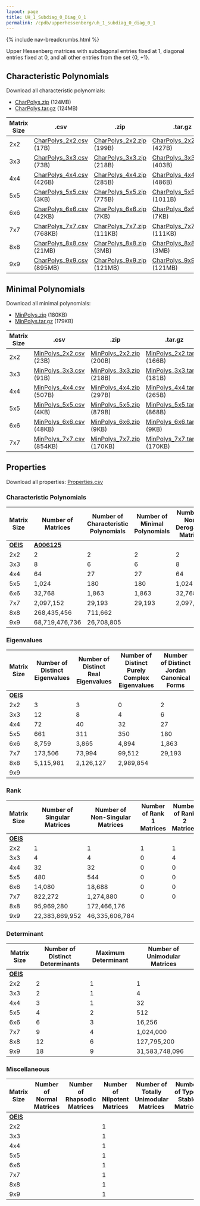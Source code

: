 ```yaml
---
layout: page
title: UH_1_Subdiag_0_Diag_0_1
permalink: /cpdb/upperhessenberg/uh_1_subdiag_0_diag_0_1
---
```


{% include nav-breadcrumbs.html %}

Upper Hessenberg matrices with subdiagonal entries fixed at 1, diagonal entries fixed at 0, and all other entries from the set {0, +1}.

## Characteristic Polynomials

Download all characteristic polynomials:
- <a href="http://cpdb.bohemianmatrices.com/UpperHessenberg/UH_1_Subdiag_0_Diag_0_1/Data/CharPolys.zip">CharPolys.zip</a> (124MB)
- <a href="http://cpdb.bohemianmatrices.com/UpperHessenberg/UH_1_Subdiag_0_Diag_0_1/Data/CharPolys.tar.gz">CharPolys.tar.gz</a> (124MB)

| Matrix Size | .csv | .zip | .tar.gz |
| --- | --- | --- | --- |
| 2x2 | <a href="http://cpdb.bohemianmatrices.com/UpperHessenberg/UH_1_Subdiag_0_Diag_0_1/Data/CharPolys_2x2.csv">CharPolys_2x2.csv</a> (17B)| <a href="http://cpdb.bohemianmatrices.com/UpperHessenberg/UH_1_Subdiag_0_Diag_0_1/Data/CharPolys_2x2.zip">CharPolys_2x2.zip</a> (199B)| <a href="http://cpdb.bohemianmatrices.com/UpperHessenberg/UH_1_Subdiag_0_Diag_0_1/Data/CharPolys_2x2.tar.gz">CharPolys_2x2.tar.gz</a> (427B) |
| 3x3 | <a href="http://cpdb.bohemianmatrices.com/UpperHessenberg/UH_1_Subdiag_0_Diag_0_1/Data/CharPolys_3x3.csv">CharPolys_3x3.csv</a> (73B)| <a href="http://cpdb.bohemianmatrices.com/UpperHessenberg/UH_1_Subdiag_0_Diag_0_1/Data/CharPolys_3x3.zip">CharPolys_3x3.zip</a> (218B)| <a href="http://cpdb.bohemianmatrices.com/UpperHessenberg/UH_1_Subdiag_0_Diag_0_1/Data/CharPolys_3x3.tar.gz">CharPolys_3x3.tar.gz</a> (403B) |
| 4x4 | <a href="http://cpdb.bohemianmatrices.com/UpperHessenberg/UH_1_Subdiag_0_Diag_0_1/Data/CharPolys_4x4.csv">CharPolys_4x4.csv</a> (426B)| <a href="http://cpdb.bohemianmatrices.com/UpperHessenberg/UH_1_Subdiag_0_Diag_0_1/Data/CharPolys_4x4.zip">CharPolys_4x4.zip</a> (285B)| <a href="http://cpdb.bohemianmatrices.com/UpperHessenberg/UH_1_Subdiag_0_Diag_0_1/Data/CharPolys_4x4.tar.gz">CharPolys_4x4.tar.gz</a> (486B) |
| 5x5 | <a href="http://cpdb.bohemianmatrices.com/UpperHessenberg/UH_1_Subdiag_0_Diag_0_1/Data/CharPolys_5x5.csv">CharPolys_5x5.csv</a> (3KB)| <a href="http://cpdb.bohemianmatrices.com/UpperHessenberg/UH_1_Subdiag_0_Diag_0_1/Data/CharPolys_5x5.zip">CharPolys_5x5.zip</a> (775B)| <a href="http://cpdb.bohemianmatrices.com/UpperHessenberg/UH_1_Subdiag_0_Diag_0_1/Data/CharPolys_5x5.tar.gz">CharPolys_5x5.tar.gz</a> (1011B) |
| 6x6 | <a href="http://cpdb.bohemianmatrices.com/UpperHessenberg/UH_1_Subdiag_0_Diag_0_1/Data/CharPolys_6x6.csv">CharPolys_6x6.csv</a> (42KB)| <a href="http://cpdb.bohemianmatrices.com/UpperHessenberg/UH_1_Subdiag_0_Diag_0_1/Data/CharPolys_6x6.zip">CharPolys_6x6.zip</a> (7KB)| <a href="http://cpdb.bohemianmatrices.com/UpperHessenberg/UH_1_Subdiag_0_Diag_0_1/Data/CharPolys_6x6.tar.gz">CharPolys_6x6.tar.gz</a> (7KB) |
| 7x7 | <a href="http://cpdb.bohemianmatrices.com/UpperHessenberg/UH_1_Subdiag_0_Diag_0_1/Data/CharPolys_7x7.csv">CharPolys_7x7.csv</a> (768KB)| <a href="http://cpdb.bohemianmatrices.com/UpperHessenberg/UH_1_Subdiag_0_Diag_0_1/Data/CharPolys_7x7.zip">CharPolys_7x7.zip</a> (111KB)| <a href="http://cpdb.bohemianmatrices.com/UpperHessenberg/UH_1_Subdiag_0_Diag_0_1/Data/CharPolys_7x7.tar.gz">CharPolys_7x7.tar.gz</a> (111KB) |
| 8x8 | <a href="http://cpdb.bohemianmatrices.com/UpperHessenberg/UH_1_Subdiag_0_Diag_0_1/Data/CharPolys_8x8.csv">CharPolys_8x8.csv</a> (21MB)| <a href="http://cpdb.bohemianmatrices.com/UpperHessenberg/UH_1_Subdiag_0_Diag_0_1/Data/CharPolys_8x8.zip">CharPolys_8x8.zip</a> (3MB)| <a href="http://cpdb.bohemianmatrices.com/UpperHessenberg/UH_1_Subdiag_0_Diag_0_1/Data/CharPolys_8x8.tar.gz">CharPolys_8x8.tar.gz</a> (3MB) |
| 9x9 | <a href="http://cpdb.bohemianmatrices.com/UpperHessenberg/UH_1_Subdiag_0_Diag_0_1/Data/CharPolys_9x9.csv">CharPolys_9x9.csv</a> (895MB)| <a href="http://cpdb.bohemianmatrices.com/UpperHessenberg/UH_1_Subdiag_0_Diag_0_1/Data/CharPolys_9x9.zip">CharPolys_9x9.zip</a> (121MB)| <a href="http://cpdb.bohemianmatrices.com/UpperHessenberg/UH_1_Subdiag_0_Diag_0_1/Data/CharPolys_9x9.tar.gz">CharPolys_9x9.tar.gz</a> (121MB) |

## Minimal Polynomials

Download all minimal polynomials:
- <a href="http://cpdb.bohemianmatrices.com/UpperHessenberg/UH_1_Subdiag_0_Diag_0_1/Data/MinPolys.zip">MinPolys.zip</a> (180KB)
- <a href="http://cpdb.bohemianmatrices.com/UpperHessenberg/UH_1_Subdiag_0_Diag_0_1/Data/MinPolys.tar.gz">MinPolys.tar.gz</a> (179KB)

| Matrix Size | .csv | .zip | .tar.gz |
| --- | --- | --- | --- |
| 2x2 | <a href="http://cpdb.bohemianmatrices.com/UpperHessenberg/UH_1_Subdiag_0_Diag_0_1/Data/MinPolys_2x2.csv">MinPolys_2x2.csv</a> (23B)| <a href="http://cpdb.bohemianmatrices.com/UpperHessenberg/UH_1_Subdiag_0_Diag_0_1/Data/MinPolys_2x2.zip">MinPolys_2x2.zip</a> (200B)| <a href="http://cpdb.bohemianmatrices.com/UpperHessenberg/UH_1_Subdiag_0_Diag_0_1/Data/MinPolys_2x2.tar.gz">MinPolys_2x2.tar.gz</a> (166B) |
| 3x3 | <a href="http://cpdb.bohemianmatrices.com/UpperHessenberg/UH_1_Subdiag_0_Diag_0_1/Data/MinPolys_3x3.csv">MinPolys_3x3.csv</a> (91B)| <a href="http://cpdb.bohemianmatrices.com/UpperHessenberg/UH_1_Subdiag_0_Diag_0_1/Data/MinPolys_3x3.zip">MinPolys_3x3.zip</a> (218B)| <a href="http://cpdb.bohemianmatrices.com/UpperHessenberg/UH_1_Subdiag_0_Diag_0_1/Data/MinPolys_3x3.tar.gz">MinPolys_3x3.tar.gz</a> (181B) |
| 4x4 | <a href="http://cpdb.bohemianmatrices.com/UpperHessenberg/UH_1_Subdiag_0_Diag_0_1/Data/MinPolys_4x4.csv">MinPolys_4x4.csv</a> (507B)| <a href="http://cpdb.bohemianmatrices.com/UpperHessenberg/UH_1_Subdiag_0_Diag_0_1/Data/MinPolys_4x4.zip">MinPolys_4x4.zip</a> (297B)| <a href="http://cpdb.bohemianmatrices.com/UpperHessenberg/UH_1_Subdiag_0_Diag_0_1/Data/MinPolys_4x4.tar.gz">MinPolys_4x4.tar.gz</a> (265B) |
| 5x5 | <a href="http://cpdb.bohemianmatrices.com/UpperHessenberg/UH_1_Subdiag_0_Diag_0_1/Data/MinPolys_5x5.csv">MinPolys_5x5.csv</a> (4KB)| <a href="http://cpdb.bohemianmatrices.com/UpperHessenberg/UH_1_Subdiag_0_Diag_0_1/Data/MinPolys_5x5.zip">MinPolys_5x5.zip</a> (879B)| <a href="http://cpdb.bohemianmatrices.com/UpperHessenberg/UH_1_Subdiag_0_Diag_0_1/Data/MinPolys_5x5.tar.gz">MinPolys_5x5.tar.gz</a> (868B) |
| 6x6 | <a href="http://cpdb.bohemianmatrices.com/UpperHessenberg/UH_1_Subdiag_0_Diag_0_1/Data/MinPolys_6x6.csv">MinPolys_6x6.csv</a> (48KB)| <a href="http://cpdb.bohemianmatrices.com/UpperHessenberg/UH_1_Subdiag_0_Diag_0_1/Data/MinPolys_6x6.zip">MinPolys_6x6.zip</a> (9KB)| <a href="http://cpdb.bohemianmatrices.com/UpperHessenberg/UH_1_Subdiag_0_Diag_0_1/Data/MinPolys_6x6.tar.gz">MinPolys_6x6.tar.gz</a> (9KB) |
| 7x7 | <a href="http://cpdb.bohemianmatrices.com/UpperHessenberg/UH_1_Subdiag_0_Diag_0_1/Data/MinPolys_7x7.csv">MinPolys_7x7.csv</a> (854KB)| <a href="http://cpdb.bohemianmatrices.com/UpperHessenberg/UH_1_Subdiag_0_Diag_0_1/Data/MinPolys_7x7.zip">MinPolys_7x7.zip</a> (170KB)| <a href="http://cpdb.bohemianmatrices.com/UpperHessenberg/UH_1_Subdiag_0_Diag_0_1/Data/MinPolys_7x7.tar.gz">MinPolys_7x7.tar.gz</a> (170KB) |



## Properties

Download all properties: <a href="http://cpdb.bohemianmatrices.com/UpperHessenberg/UH_1_Subdiag_0_Diag_0_1/Properties.csv">Properties.csv</a>

### Characteristic Polynomials

| Matrix Size | Number of Matrices | Number of Characteristic Polynomials | Number of Minimal Polynomials | Number of Non-Derogatory Matrices | Maximum Characteristic Height |
| --- | --- | --- | --- | --- | --- |
| [__OEIS__](https://oeis.org/) | [__A006125__](https://oeis.org/A006125) | | | | |
| 2x2 | 2 | 2 | 2 | 2 | 1 |
| 3x3 | 8 | 6 | 6 | 8 | 2 |
| 4x4 | 64 | 27 | 27 | 64 | 3 |
| 5x5 | 1,024 | 180 | 180 | 1,024 | 4 |
| 6x6 | 32,768 | 1,863 | 1,863 | 32,768 | 6 |
| 7x7 | 2,097,152 | 29,193 | 29,193 | 2,097,152 | 12 |
| 8x8 | 268,435,456 | 711,662 | | | 20 |
| 9x9 | 68,719,476,736 | 26,708,805 | | | 33 |

### Eigenvalues

| Matrix Size | Number of Distinct Eigenvalues | Number of Distinct Real Eigenvalues | Number of Distinct Purely Complex Eigenvalues | Number of Distinct Jordan Canonical Forms |
| --- | --- | --- | --- | --- |
| [__OEIS__](https://oeis.org/) | | | | |
| 2x2 | 3 | 3 | 0 | 2 |
| 3x3 | 12 | 8 | 4 | 6 |
| 4x4 | 72 | 40 | 32 | 27 |
| 5x5 | 661 | 311 | 350 | 180 |
| 6x6 | 8,759 | 3,865 | 4,894 | 1,863 |
| 7x7 | 173,506 | 73,994 | 99,512 | 29,193 |
| 8x8 | 5,115,981 | 2,126,127 | 2,989,854 | |
| 9x9 | | | | |

### Rank

| Matrix Size | Number of Singular Matrices | Number of Non-Singular Matrices | Number of Rank 1 Matrices | Number of Rank 2 Matrices | Number of Rank 3 Matrices | Number of Rank 4 Matrices | Number of Rank 5 Matrices | Number of Rank 6 Matrices | Number of Rank 7 Matrices | Number of Rank 8 Matrices | Number of Rank 9 Matrices |
| --- | --- | --- | --- | --- | --- | --- | --- | --- | --- | --- | --- |
| [__OEIS__](https://oeis.org/) | | | | | | | | | | | |
| 2x2 | 1 | 1 | 1 | 1 | | | | | | | |
| 3x3 | 4 | 4 | 0 | 4 | 4 | | | | | | |
| 4x4 | 32 | 32 | 0 | 0 | 32 | 32 | | | | | |
| 5x5 | 480 | 544 | 0 | 0 | 0 | 480 | 544 | | | | |
| 6x6 | 14,080 | 18,688 | 0 | 0 | 0 | 0 | 14,080 | 18,688 | | | |
| 7x7 | 822,272 | 1,274,880 | 0 | 0 | 0 | 0 | 0 | 822,272 | 1,274,880 | | |
| 8x8 | 95,969,280 | 172,466,176 | | | | | | | | | |
| 9x9 | 22,383,869,952 | 46,335,606,784 | | | | | | | | | |

### Determinant

| Matrix Size | Number of Distinct Determinants | Maximum Determinant | Number of Unimodular Matrices |
| --- | --- | --- | --- |
| [__OEIS__](https://oeis.org/) | | | |
| 2x2 | 2 | 1 | 1 |
| 3x3 | 2 | 1 | 4 |
| 4x4 | 3 | 1 | 32 |
| 5x5 | 4 | 2 | 512 |
| 6x6 | 6 | 3 | 16,256 |
| 7x7 | 9 | 4 | 1,024,000 |
| 8x8 | 12 | 6 | 127,795,200 |
| 9x9 | 18 | 9 | 31,583,748,096 |

### Miscellaneous

| Matrix Size | Number of Normal Matrices | Number of Rhapsodic Matrices | Number of Nilpotent Matrices | Number of Totally Unimodular Matrices | Number of Type I Stable Matrices | Number of Type II Stable Matrices |
| --- | --- | --- | --- | --- | --- | --- |
| [__OEIS__](https://oeis.org/) | | | | | | |
| 2x2 | | | 1 | | | |
| 3x3 | | | 1 | | | |
| 4x4 | | | 1 | | | |
| 5x5 | | | 1 | | | |
| 6x6 | | | 1 | | | |
| 7x7 | | | 1 | | | |
| 8x8 | | | 1 | | | |
| 9x9 | | | 1 | | | |
